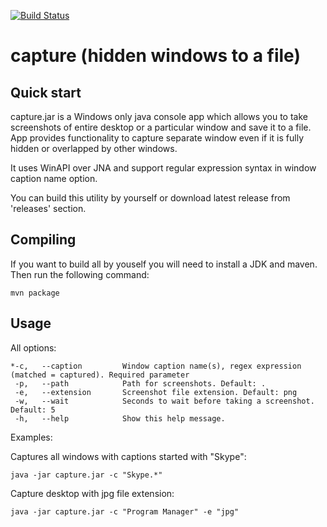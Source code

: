 [![Build Status](https://travis-ci.org/artkuznetsov101/capture.svg?branch=master)](https://travis-ci.org/artkuznetsov101/capture)
# capture (hidden windows to a file)

## Quick start
capture.jar is a Windows only java console app which allows you to take screenshots of entire desktop or a particular window and save it to a file. App provides functionality to capture separate window even if it is fully hidden or overlapped by other windows. 

It uses WinAPI over JNA and support regular expression syntax in window caption name option.

You can build this utility by yourself or download latest release from 'releases' section.

## Compiling

If you want to build all by youself you will need to install a JDK and maven. Then run the following command: 

    mvn package

## Usage

All options:

    *-c,   --caption         Window caption name(s), regex expression (matched = captured). Required parameter
     -p,   --path            Path for screenshots. Default: .
     -e,   --extension       Screenshot file extension. Default: png
     -w,   --wait            Seconds to wait before taking a screenshot. Default: 5
     -h,   --help            Show this help message.

Examples:

Captures all windows with captions started with "Skype":
     
    java -jar capture.jar -c "Skype.*"                       
 
Capture desktop with jpg file extension:

    java -jar capture.jar -c "Program Manager" -e "jpg"    
